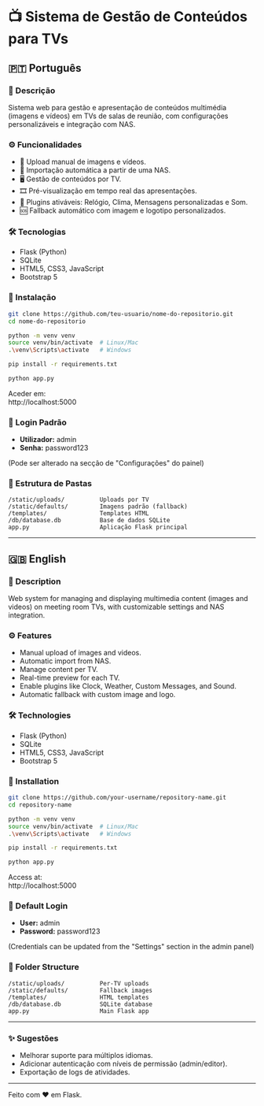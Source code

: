 # 📺 Sistema de Gestão de Conteúdos para TVs

## 🇵🇹 Português

### 🎯 Descrição

Sistema web para gestão e apresentação de conteúdos multimédia (imagens e vídeos) em TVs de salas de reunião, com configurações personalizáveis e integração com NAS.

### ⚙️ Funcionalidades

- 📁 Upload manual de imagens e vídeos.
- 🔄 Importação automática a partir de uma NAS.
- 🖥️ Gestão de conteúdos por TV.
- 🎞️ Pré-visualização em tempo real das apresentações.
- 🧩 Plugins ativáveis: Relógio, Clima, Mensagens personalizadas e Som.
- 🆘 Fallback automático com imagem e logotipo personalizados.

### 🛠️ Tecnologias

- Flask (Python)
- SQLite
- HTML5, CSS3, JavaScript
- Bootstrap 5

### 🚀 Instalação

```bash
git clone https://github.com/teu-usuario/nome-do-repositorio.git
cd nome-do-repositorio

python -m venv venv
source venv/bin/activate  # Linux/Mac
.\venv\Scripts\activate   # Windows

pip install -r requirements.txt

python app.py
```

Aceder em:  
http://localhost:5000

### 🔐 Login Padrão

- **Utilizador:** admin
- **Senha:** password123

(Pode ser alterado na secção de "Configurações" do painel)

### 📂 Estrutura de Pastas

```
/static/uploads/          Uploads por TV
/static/defaults/         Imagens padrão (fallback)
/templates/               Templates HTML
/db/database.db           Base de dados SQLite
app.py                    Aplicação Flask principal
```

---

## 🇬🇧 English

### 🎯 Description

Web system for managing and displaying multimedia content (images and videos) on meeting room TVs, with customizable settings and NAS integration.

### ⚙️ Features

- Manual upload of images and videos.
- Automatic import from NAS.
- Manage content per TV.
- Real-time preview for each TV.
- Enable plugins like Clock, Weather, Custom Messages, and Sound.
- Automatic fallback with custom image and logo.

### 🛠️ Technologies

- Flask (Python)
- SQLite
- HTML5, CSS3, JavaScript
- Bootstrap 5

### 🚀 Installation

```bash
git clone https://github.com/your-username/repository-name.git
cd repository-name

python -m venv venv
source venv/bin/activate  # Linux/Mac
.\venv\Scripts\activate   # Windows

pip install -r requirements.txt

python app.py
```

Access at:  
http://localhost:5000

### 🔐 Default Login

- **User:** admin
- **Password:** password123

(Credentials can be updated from the "Settings" section in the admin panel)

### 📂 Folder Structure

```
/static/uploads/          Per-TV uploads
/static/defaults/         Fallback images
/templates/               HTML templates
/db/database.db           SQLite database
app.py                    Main Flask app
```

---

### ✨ Sugestões

- Melhorar suporte para múltiplos idiomas.
- Adicionar autenticação com níveis de permissão (admin/editor).
- Exportação de logs de atividades.

---

Feito com ❤️ em Flask.